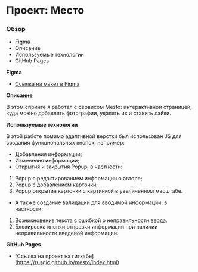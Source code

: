 # Проект: Место

### Обзор

* Figma
* Описание
* Используемые технологии
* GitHub Pages

**Figma**

* [Ссылка на макет в Figma](https://www.figma.com/file/kRVLKwYG3d1HGLvh7JFWRT/JavaScript.-Sprint-6?node-id=1124%3A73)

**Описание**

В этом спринте я работал с сервисом Mesto: интерактивной страницей, куда можно добавлять фотографии, удалять их и ставить лайки.

**Используемые технологии**

В этой работе помимо адаптивной верстки был использован JS для создания функциональных кнопок, например:
- Добавления информации;
- Изменения информации;
- Открытия и закрытия Popup, в частности:
1. Popup c редактированием информации о авторе;
2. Popup с добавлением карточки;
3. Popup открытия карточки с картинкой в увеличенном масштабе.

- А также создание валидации для вводимой информации, в частности:
1. Возникновение текста с ошибкой о неправильности ввода.
2. Блокировка кнопки отправки информации при наличии неправильности введеной информации.

**GitHub Pages**

* [Ссылка на проект на гитхабе] (https://rusgic.github.io/mesto/index.html) 
